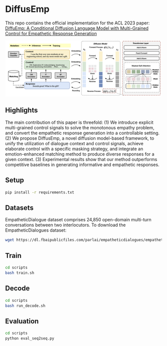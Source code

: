 # DiffusEmp
This repo contains the official implementation for the ACL 2023 paper: [DiffuEmp: A Conditional Diffusion Language Model with Multi-Grained Control for Empathetic Response Generation](https://aclanthology.org/2023.acl-long.158/)

![](framework.png)

## Highlights
The main contribution of this paper is threefold:
(1) We introduce explicit multi-grained control signals to solve the monotonous empathy problem, and convert the empathetic response generation into a controllable setting. 
(2) We propose DiffusEmp, a novel diffusion model-based framework, to unify the utilization of dialogue context and control signals, achieve elaborate control with a specific masking strategy, and integrate an emotion-enhanced matching method to produce diverse responses for a given context.
(3) Experimental results show that our method outperforms competitive baselines in generating informative and empathetic responses.

## Setup
```bash 
pip install -r requirements.txt 
```

## Datasets
EmpatheticDialogue dataset comprises 24,850 open-domain multi-turn conversations between two interlocutors.
To download the EmpatheticDialogues dataset:
```bash 
wget https://dl.fbaipublicfiles.com/parlai/empatheticdialogues/empatheticdialogues.tar.gz
```

## Train
```bash
cd scripts
bash train.sh
```

## Decode
```bash
cd scripts
bash run_decode.sh
```

## Evaluation
```bash
cd scripts
python eval_seq2seq.py 
